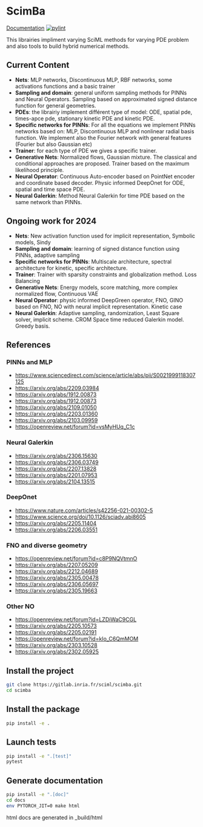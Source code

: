 # ScimBa

[Documentation](https://sciml.gitlabpages.inria.fr/scimba)
[![pylint](https://sciml.gitlabpages.inria.fr/scimba/badges/pylint.svg)](https://sciml.gitlabpages.inria.fr/scimba/lint/)

This librairies impliment varying SciML methods for varying PDE problem and also tools to build hybrid numerical methods.

## Current Content

- **Nets**: MLP networks, Discontinuous MLP, RBF networks, some activations functions and a basic trainer
- **Sampling and domain**: general uniform sampling methods for PINNs and Neural Operators. Sampling based on approximated signed distance function for general geometries.
- **PDEs**: the librairiy implement différent type of model: ODE, spatial pde, times-apce pde, stationary kinetic PDE and kinetic PDE.
- **Specific networks for PINNs**: For all the equations we implement PINNs networks based on: MLP, Discontinuous MLP and nonlinear radial basis function.
We implement also the Fourier network with general features (Fourier but also Gaussian etc)
- **Trainer**: for each type of PDE we gives a specific trainer.
- **Generative Nets**: Normalized flows, Gaussian mixture. The classical and conditional approaches are proposed. Trainer based on the maximum likelihood principle.
- **Neural Operator**: Continuous Auto-encoder based on PointNet encoder and coordinate based decoder. Physic informed DeepOnet for ODE, spatial and time space PDE.
- **Neural Galerkin**: Method Neural Galerkin for time PDE based on the same network than PINNs.


## Ongoing work for 2024
- **Nets**: New activation function used for implicit representation, Symbolic models, Sindy
- **Sampling and domain**: learning of signed distance function using PINNs, adaptive sampling
- **Specific networks for PINNs**: Multiscale architecture, spectral architecture for kinetic, specific architecture.
- **Trainer**: Trainer with sparsity constraints and globalization method. Loss Balancing
- **Generative Nets**: Energy models, score matching, more complex normalized flow, Continuous VAE
- **Neural Operator**: physic informed DeepGreen operator, FNO, GINO based on FNO, NO with neural implicit representation. Kinetic case
- **Neural Galerkin**: Adaptive sampling, randomization, Least Square solver, implicit scheme. CROM Space time reduced Galerkin model. Greedy basis.


## References

### PINNs and MLP

- https://www.sciencedirect.com/science/article/abs/pii/S0021999118307125
- https://arxiv.org/abs/2209.03984
- https://arxiv.org/abs/1912.00873
- https://arxiv.org/abs/1912.00873
- https://arxiv.org/abs/2109.01050
- https://arxiv.org/abs/2203.01360
- https://arxiv.org/abs/2103.09959
- https://openreview.net/forum?id=vsMyHUq_C1c

### Neural Galerkin

- https://arxiv.org/abs/2306.15630
- https://arxiv.org/abs/2306.03749
- https://arxiv.org/abs/2207.13828
- https://arxiv.org/abs/2201.07953
- https://arxiv.org/abs/2104.13515

### DeepOnet

- https://www.nature.com/articles/s42256-021-00302-5
- https://www.science.org/doi/10.1126/sciadv.abi8605
- https://arxiv.org/abs/2205.11404
- https://arxiv.org/abs/2206.03551

### FNO and diverse geometry

- https://openreview.net/forum?id=c8P9NQVtmnO
- https://arxiv.org/abs/2207.05209
- https://arxiv.org/abs/2212.04689
- https://arxiv.org/abs/2305.00478
- https://arxiv.org/abs/2306.05697
- https://arxiv.org/abs/2305.19663

### Other NO

- https://openreview.net/forum?id=LZDiWaC9CGL
- https://arxiv.org/abs/2205.10573
- https://arxiv.org/abs/2205.02191
- https://openreview.net/forum?id=kIo_C6QmMOM
- https://arxiv.org/abs/2303.10528
- https://arxiv.org/abs/2302.05925

## Install the project

```bash
git clone https://gitlab.inria.fr/sciml/scimba.git
cd scimba
```

## Install the package

```bash
pip install -e .
```

## Launch tests

```bash
pip install -e ".[test]"
pytest
```

## Generate documentation

```bash
pip install -e ".[doc]"
cd docs
env PYTORCH_JIT=0 make html
```

html docs are generated in \_build/html
